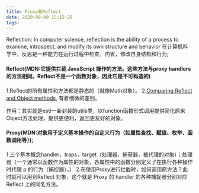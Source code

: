 ```yaml
---
title: Proxy和Reflect
date: 2020-09-09 15:15:29
tags:
---
```


Reflection: In computer science, reflection is the ability of a process to examine, introspect, and modify its own structure and behavior
在计算机科学中，反思是一种能力在运行过程中检查，内省，修改自身结构和行为;

#### Reflect(MDN:它提供拦截 JavaScript 操作的方法。这些方法与proxy handlers的方法相同。Reflect不是一个函数对象，因此它是不可构造的)

1.Reflect的所有属性和方法都是静态的（就像Math对象）。
2.[Comparing Reflect and Object methods](https://developer.mozilla.org/en-US/docs/Web/JavaScript/Reference/Global_Objects/Reflect/Comparing_Reflect_and_Object_methods),
有着细微的差别。

作用：其实就是es6一新封装的utils类，以function函数形式调用提供简化原来Object方法处理，提供更便利，返回更友好的对象。


#### Proxy(MDN:对象用于定义基本操作的自定义行为（如属性查找、赋值、枚举、函数调用等）);

1.三个基本概念handler，traps，target（处理器，捕获器，被代理的对象）；处理器（一个通常以函数作为属性的对象，各属性中的函数分别定义了在执行各种操作时代理 p 的行为（捕捉器）。）
2.在使用Proxy进行拦截时，如何调用原方法？此时就可以用到Reflect 对象，这个就是 Proxy 的 handler 的各种捕捉器分别对应 Reflect 上的同名方法。

